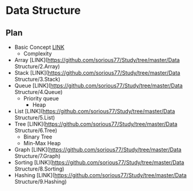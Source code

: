 # Data Structure





## Plan 

- Basic Concept [LINK](https://github.com/sorious77/Study/tree/master/Data%20Structure/1.Basic%20Concept)
  - Complexity
- Array [LINK](https://github.com/sorious77/Study/tree/master/Data Structure/2.Array)
- Stack [LINK](https://github.com/sorious77/Study/tree/master/Data Structure/3.Stack)
- Queue [LINK](https://github.com/sorious77/Study/tree/master/Data Structure/4.Queue)
  - Priority queue
    - Heap
- List [LINK](https://github.com/sorious77/Study/tree/master/Data Structure/5.List)
- Tree [LINK](https://github.com/sorious77/Study/tree/master/Data Structure/6.Tree)
  - Binary Tree
  - Min-Max Heap
- Graph [LINK](https://github.com/sorious77/Study/tree/master/Data Structure/7.Graph)
- Sorting [LINK](https://github.com/sorious77/Study/tree/master/Data Structure/8.Sorting)
- Hashing [LINK](https://github.com/sorious77/Study/tree/master/Data Structure/9.Hashing)